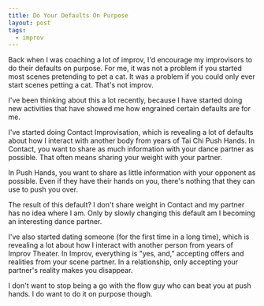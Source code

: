 ```yaml
---
title: Do Your Defaults On Purpose
layout: post
tags:
  - improv
---
```

Back when I was coaching a lot of improv, I'd encourage my improvisors to do their defaults on purpose. For me, it was not a problem if you started most scenes pretending to pet a cat. It was a problem if you could only ever start scenes petting a cat. That's not improv. 

I've been thinking about this a lot recently, because I have started doing new activities that have showed me how engrained certain defaults are for me. 

I've started doing Contact Improvisation, which is revealing a lot of defaults about how I interact with another body from years of Tai Chi Push Hands. In Contact, you want to share as much information with your dance partner as possible. That often means sharing your weight with your partner. 

In Push Hands, you want to share as little information with your opponent as possible. Even if they have their hands on you, there's nothing that they can use to push you over.

The result of this default? I don't share weight in Contact and my partner has no idea where I am. Only by slowly changing this default am I becoming an interesting dance partner.

I've also started dating someone (for the first time in a long time), which is revealing a lot about how I interact with another person from years of Improv Theater. In Improv, everything is "yes, and," accepting offers and realities from your scene partner. In a relationship, only accepting your partner's reality makes you disappear. 

I don't want to stop being a go with the flow guy who can beat you at push hands. I do want to do it on purpose though. 